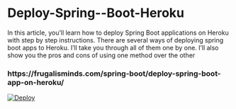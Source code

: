 # Deploy-Spring--Boot-Heroku
In this article, you’ll learn how to deploy Spring Boot applications on Heroku with step by step instructions. 
There are several ways of deploying spring boot apps to Heroku. 
I’ll take you through all of them one by one. I’ll also show you the pros and cons of using one method over the other

<h3>https://frugalisminds.com/spring-boot/deploy-spring-boot-app-on-heroku/</h3>


[![Deploy](https://www.herokucdn.com/deploy/button.svg)](https://heroku.com/deploy)
